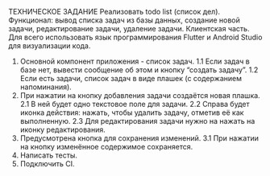ТЕХНИЧЕСКОЕ ЗАДАНИЕ
Реализовать todo list (список дел).
Функционал: вывод списка задач из базы данных, создание новой задачи, 
редактирование задачи, удаление задачи.
Клиентская часть. Для всего использовать язык программирования Flutter и Android 
Studio для визуализации кода.
1. Основной компонент приложения - список задач. 
1.1 Если задач в базе нет, вывести сообщение об этом и кнопку “создать задачу”. 
1.2 Если есть задачи, список задач в виде плашек (с содержанием напоминания).
2. При нажатии на кнопку добавления задачи создаётся новая плашка.
2.1 В ней будет одно текстовое поле для задачи. 
2.2 Справа будет иконка действия: нажать, чтобы удалить задачу, отметив её как 
выполненную. 
2.3 Для редактирования задачи нужно на нажать на иконку редактирования.
3. Предусмотрена кнопка для сохранения изменений.
3.1 При нажатии на кнопку изменённое содержимое сохраняется.
4. Написать тесты.
5. Подключить CI.
